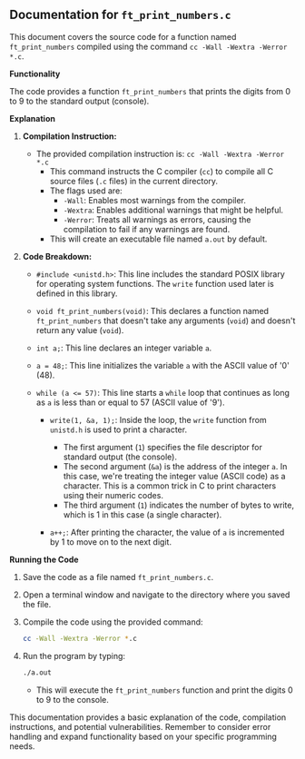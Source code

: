 ## Documentation for `ft_print_numbers.c`

This document covers the source code for a function named `ft_print_numbers` compiled using the command `cc -Wall -Wextra -Werror *.c`.

**Functionality**

The code provides a function `ft_print_numbers` that prints the digits from 0 to 9 to the standard output (console).

**Explanation**

1. **Compilation Instruction:**
   - The provided compilation instruction is: `cc -Wall -Wextra -Werror *.c`
     - This command instructs the C compiler (`cc`) to compile all C source files (`.c` files) in the current directory.
     - The flags used are:
        - `-Wall`: Enables most warnings from the compiler.
        - `-Wextra`: Enables additional warnings that might be helpful.
        - `-Werror`: Treats all warnings as errors, causing the compilation to fail if any warnings are found.
     - This will create an executable file named `a.out` by default.

2. **Code Breakdown:**
   - `#include <unistd.h>`: This line includes the standard POSIX library for operating system functions. The `write` function used later is defined in this library.

   - `void ft_print_numbers(void)`: This declares a function named `ft_print_numbers` that doesn't take any arguments (`void`) and doesn't return any value (`void`).

   - `int a;`: This line declares an integer variable `a`.

   - `a = 48;`: This line initializes the variable `a` with the ASCII value of '0' (48).

   - `while (a <= 57)`: This line starts a `while` loop that continues as long as `a` is less than or equal to 57 (ASCII value of '9').

     - `write(1, &a, 1);`: Inside the loop, the `write` function from `unistd.h` is used to print a character.
        - The first argument (`1`) specifies the file descriptor for standard output (the console).
        - The second argument (`&a`) is the address of the integer `a`. In this case, we're treating the integer value (ASCII code) as a character. This is a common trick in C to print characters using their numeric codes.
        - The third argument (`1`) indicates the number of bytes to write, which is 1 in this case (a single character).

     - `a++;`: After printing the character, the value of `a` is incremented by 1 to move on to the next digit.

**Running the Code**

1. Save the code as a file named `ft_print_numbers.c`.
2. Open a terminal window and navigate to the directory where you saved the file.
3. Compile the code using the provided command:

   ```bash
   cc -Wall -Wextra -Werror *.c
   ```

4. Run the program by typing:

   ```bash
   ./a.out
   ```

   - This will execute the `ft_print_numbers` function and print the digits 0 to 9 to the console.

This documentation provides a basic explanation of the code, compilation instructions, and potential vulnerabilities. Remember to consider error handling and expand functionality based on your specific programming needs.